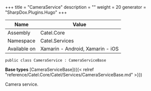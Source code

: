 

+++
title = "CameraService" 
description = ""
weight = 20
generator = "SharpDox.Plugins.Hugo"
+++

Name|Value
---|---
Assembly|Catel.Core
Namespace|Catel.Services
Available on|Xamarin - Android, Xamarin - iOS

```
public class CameraService : CameraServiceBase
```

**Base types**
[CameraServiceBase]({{< relref "reference/Catel.Core/Catel/Services/CameraServiceBase.md" >}})

Camera service.

